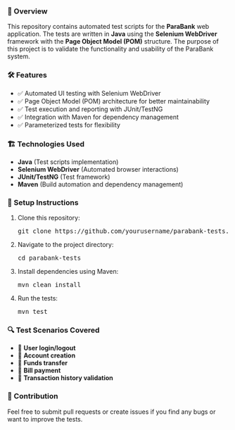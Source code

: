 <h3>📌 Overview</h3>
<p>This repository contains automated test scripts for the <strong>ParaBank</strong> web application. The tests are written in <strong>Java</strong> using the <strong>Selenium WebDriver</strong> framework with the <strong>Page Object Model (POM)</strong> structure. The purpose of this project is to validate the functionality and usability of the ParaBank system.</p>

<h3>🛠 Features</h3>
<ul>
    <li>✅ Automated UI testing with Selenium WebDriver</li>
    <li>✅ Page Object Model (POM) architecture for better maintainability</li>
    <li>✅ Test execution and reporting with JUnit/TestNG</li>
    <li>✅ Integration with Maven for dependency management</li>
    <li>✅ Parameterized tests for flexibility</li>
</ul>

<h3>🏗 Technologies Used</h3>
<ul>
    <li><strong>Java</strong> (Test scripts implementation)</li>
    <li><strong>Selenium WebDriver</strong> (Automated browser interactions)</li>
    <li><strong>JUnit/TestNG</strong> (Test framework)</li>
    <li><strong>Maven</strong> (Build automation and dependency management)</li>
</ul>

<h3>🚀 Setup Instructions</h3>
<ol>
    <li>Clone this repository:
        <pre>git clone https://github.com/yourusername/parabank-tests.git</pre>
    </li>
    <li>Navigate to the project directory:
        <pre>cd parabank-tests</pre>
    </li>
    <li>Install dependencies using Maven:
        <pre>mvn clean install</pre>
    </li>
    <li>Run the tests:
        <pre>mvn test</pre>
    </li>
</ol>

<h3>🔍 Test Scenarios Covered</h3>
<ul>
    <li>📌 <strong>User login/logout</strong></li>
    <li>📌 <strong>Account creation</strong></li>
    <li>📌 <strong>Funds transfer</strong></li>
    <li>📌 <strong>Bill payment</strong></li>
    <li>📌 <strong>Transaction history validation</strong></li>
</ul>

<h3>🤝 Contribution</h3>
<p>Feel free to submit pull requests or create issues if you find any bugs or want to improve the tests.</p>

